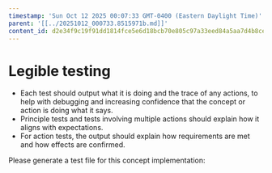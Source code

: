 ```yaml
---
timestamp: 'Sun Oct 12 2025 00:07:33 GMT-0400 (Eastern Daylight Time)'
parent: '[[../20251012_000733.8515971b.md]]'
content_id: d2e34f9c19f91dd1814fce5e6d18bcb70e805c97a33eed84a5aa7d4b8cead661
---
```


# Legible testing

* Each test should output what it is doing and the trace of any actions, to help with debugging and increasing confidence that the concept or action is doing what it says.
* Principle tests and tests involving multiple actions should explain how it aligns with expectations.
* For action tests, the output should explain how requirements are met and how effects are confirmed.

Please generate a test file for this concept implementation:
